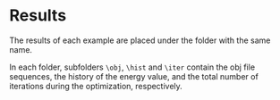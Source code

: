 # Results

The results of each example are placed under the folder with the same name.

In each folder, subfolders `\obj`, `\hist` and `\iter` contain the obj file sequences, the history of the energy value, and the total number of iterations during the optimization, respectively.